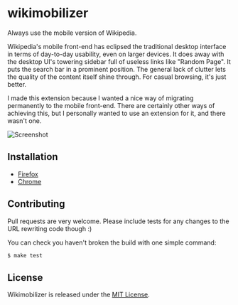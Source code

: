 wikimobilizer
=============

Always use the mobile version of Wikipedia.

Wikipedia's mobile front-end has eclipsed the traditional desktop interface in
terms of day-to-day usability, even on larger devices. It does away with the
desktop UI's towering sidebar full of useless links like "Random Page". It puts
the search bar in a prominent position. The general lack of clutter lets the
quality of the content itself shine through. For casual browsing, it's just
better.

I made this extension because I wanted a nice way of migrating permanently to
the mobile front-end. There are certainly other ways of achieving this, but I
personally wanted to use an extension for it, and there wasn't one.

![Screenshot](https://codeberg.org/henrycatalinismith/wikimobilizer/raw/branch/main/sidebyside.png)

Installation
------------

* [Firefox][firefox]
* [Chrome][chrome]

Contributing
------------

Pull requests are very welcome. Please include tests for any changes to the URL
rewriting code though :)

You can check you haven't broken the build with one simple command:

```bash
$ make test
```

License
-------

Wikimobilizer is released under the [MIT License](http://www.opensource.org/licenses/MIT).

[firefox]: https://addons.mozilla.org/en-US/firefox/addon/wikimobilizer/
[chrome]: https://chrome.google.com/webstore/detail/plenepnjppahandjpemobllfnkkalplb

